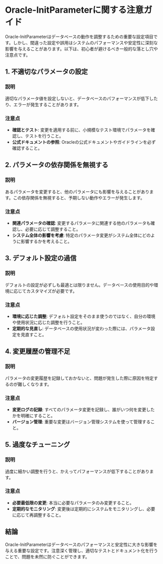 # Oracle-InitParameterに関する注意ガイド

Oracle-InitParameterはデータベースの動作を調整するための重要な設定項目です。しかし、間違った設定や誤用はシステムのパフォーマンスや安定性に深刻な影響を与えることがあります。以下は、初心者が避けるべき一般的な落とし穴や注意点です。

## 1. 不適切なパラメータの設定
### 説明
適切なパラメータ値を設定しないと、データベースのパフォーマンスが低下したり、エラーが発生することがあります。

### 注意点
- **確認とテスト**: 変更を適用する前に、小規模なテスト環境でパラメータを確認し、テストを行うこと。
- **公式ドキュメントの参照**: Oracleの公式ドキュメントやガイドラインを必ず確認すること。

## 2. パラメータの依存関係を無視する
### 説明
あるパラメータを変更すると、他のパラメータにも影響を与えることがあります。この依存関係を無視すると、予期しない動作やエラーが発生します。

### 注意点
- **関連パラメータの確認**: 変更するパラメータに関連する他のパラメータも確認し、必要に応じて調整すること。
- **システム全体の影響を考慮**: 特定のパラメータ変更がシステム全体にどのように影響するかを考えること。

## 3. デフォルト設定の過信
### 説明
デフォルトの設定が必ずしも最適とは限りません。データベースの使用目的や環境に応じてカスタマイズが必要です。

### 注意点
- **環境に応じた調整**: デフォルト設定をそのまま使うのではなく、自分の環境や使用状況に応じた調整を行うこと。
- **定期的な見直し**: データベースの使用状況が変わった際には、パラメータ設定を見直すこと。

## 4. 変更履歴の管理不足
### 説明
パラメータの変更履歴を記録しておかないと、問題が発生した際に原因を特定するのが難しくなります。

### 注意点
- **変更ログの記録**: すべてのパラメータ変更を記録し、誰がいつ何を変更したかを明確にすること。
- **バージョン管理**: 重要な変更はバージョン管理システムを使って管理すること。

## 5. 過度なチューニング
### 説明
過度に細かい調整を行うと、かえってパフォーマンスが低下することがあります。

### 注意点
- **必要最低限の変更**: 本当に必要なパラメータのみ変更すること。
- **定期的なモニタリング**: 変更後は定期的にシステムをモニタリングし、必要に応じて再調整すること。

## 結論
Oracle-InitParameterはデータベースのパフォーマンスと安定性に大きな影響を与える重要な設定です。注意深く管理し、適切なテストとドキュメント化を行うことで、問題を未然に防ぐことができます。